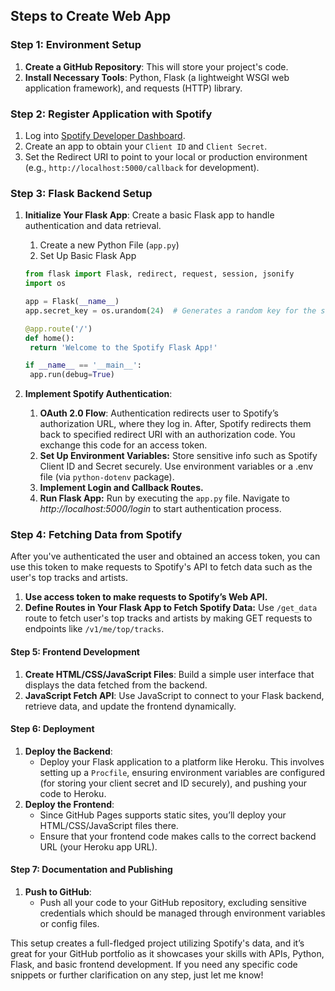 ## Steps to Create Web App

### Step 1: Environment Setup
1. **Create a GitHub Repository**: This will store your project's code.
2. **Install Necessary Tools**: Python, Flask (a lightweight WSGI web application framework), and requests (HTTP) library.

### Step 2: Register Application with Spotify
1. Log into [Spotify Developer Dashboard](https://developer.spotify.com/dashboard/).
2. Create an app to obtain your `Client ID` and `Client Secret`.
3. Set the Redirect URI to point to your local or production environment (e.g., `http://localhost:5000/callback` for development).




### Step 3: Flask Backend Setup
1. **Initialize Your Flask App**: Create a basic Flask app to handle authentication and data retrieval.
   1. Create a new Python File (`app.py`)
   2. Set Up Basic Flask App

   ```python
   from flask import Flask, redirect, request, session, jsonify
   import os

   app = Flask(__name__)
   app.secret_key = os.urandom(24)  # Generates a random key for the session

   @app.route('/')
   def home():
    return 'Welcome to the Spotify Flask App!'

   if __name__ == '__main__':
    app.run(debug=True)

   ```

2. **Implement Spotify Authentication**: 
   1. **OAuth 2.0 Flow**: Authentication redirects user to Spotify’s authorization URL, where they log in. After, Spotify redirects them back to specified redirect URI with an authorization code. You exchange this code for an access token.
   2. **Set Up Environment Variables:** Store sensitive info such as Spotify Client ID and Secret securely. Use environment variables or a .env file (via `python-dotenv` package).
   3. **Implement Login and Callback Routes.**
   4. **Run Flask App:** Run by executing the `app.py` file. Navigate to *http://localhost:5000/login* to start authentication process.




### Step 4: Fetching Data from Spotify
After you've authenticated the user and obtained an access token, you can use this token to make requests to Spotify's API to fetch data such as the user's top tracks and artists.
1. **Use access token to make requests to Spotify’s Web API.**
2. **Define Routes in Your Flask App to Fetch Spotify Data:** Use `/get_data` route to fetch user's top tracks and artists by making GET requests to endpoints like `/v1/me/top/tracks`.

#### Step 5: Frontend Development
1. **Create HTML/CSS/JavaScript Files**: Build a simple user interface that displays the data fetched from the backend.
2. **JavaScript Fetch API**: Use JavaScript to connect to your Flask backend, retrieve data, and update the frontend dynamically.

#### Step 6: Deployment
1. **Deploy the Backend**:
   - Deploy your Flask application to a platform like Heroku. This involves setting up a `Procfile`, ensuring environment variables are configured (for storing your client secret and ID securely), and pushing your code to Heroku.
2. **Deploy the Frontend**:
   - Since GitHub Pages supports static sites, you’ll deploy your HTML/CSS/JavaScript files there.
   - Ensure that your frontend code makes calls to the correct backend URL (your Heroku app URL).

#### Step 7: Documentation and Publishing
1. **Push to GitHub**:
   - Push all your code to your GitHub repository, excluding sensitive credentials which should be managed through environment variables or config files.

This setup creates a full-fledged project utilizing Spotify's data, and it’s great for your GitHub portfolio as it showcases your skills with APIs, Python, Flask, and basic frontend development. If you need any specific code snippets or further clarification on any step, just let me know!

